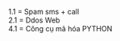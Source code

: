 1.1 = Spam sms + call                                        
2.1 = Ddos Web                                        
4.1 = Công cụ mã hóa PYTHON                                        
